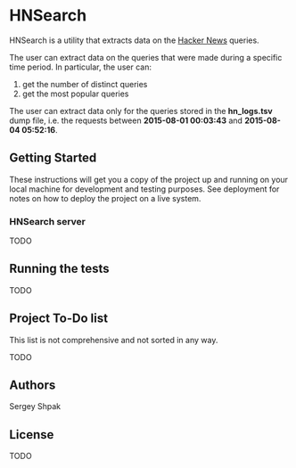 # HNSearch

HNSearch is a utility that extracts data on the [Hacker News](#https://news.ycombinator.com/) queries.

The user can extract data on the queries that were made during a specific time period. In particular, the user can:
1. get the number of distinct queries
2. get the most popular queries

The user can extract data only for the queries stored in the __hn_logs.tsv__ dump file, i.e. the requests between **2015-08-01 00:03:43** and **2015-08-04 05:52:16**.

## Getting Started

These instructions will get you a copy of the project up and running on your local machine for development and testing purposes. See deployment for notes on how to deploy the project on a live system.

### HNSearch server

TODO

## Running the tests

TODO

## Project To-Do list

This list is not comprehensive and not sorted in any way.

TODO

## Authors

Sergey Shpak

## License

TODO